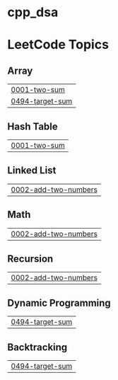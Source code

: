 # cpp_dsa
<!---LeetCode Topics Start-->
# LeetCode Topics
## Array
|  |
| ------- |
| [0001-two-sum](https://github.com/Bugbuster2004/cpp_dsa/tree/master/0001-two-sum) |
| [0494-target-sum](https://github.com/Bugbuster2004/cpp_dsa/tree/master/0494-target-sum) |
## Hash Table
|  |
| ------- |
| [0001-two-sum](https://github.com/Bugbuster2004/cpp_dsa/tree/master/0001-two-sum) |
## Linked List
|  |
| ------- |
| [0002-add-two-numbers](https://github.com/Bugbuster2004/cpp_dsa/tree/master/0002-add-two-numbers) |
## Math
|  |
| ------- |
| [0002-add-two-numbers](https://github.com/Bugbuster2004/cpp_dsa/tree/master/0002-add-two-numbers) |
## Recursion
|  |
| ------- |
| [0002-add-two-numbers](https://github.com/Bugbuster2004/cpp_dsa/tree/master/0002-add-two-numbers) |
## Dynamic Programming
|  |
| ------- |
| [0494-target-sum](https://github.com/Bugbuster2004/cpp_dsa/tree/master/0494-target-sum) |
## Backtracking
|  |
| ------- |
| [0494-target-sum](https://github.com/Bugbuster2004/cpp_dsa/tree/master/0494-target-sum) |
<!---LeetCode Topics End-->